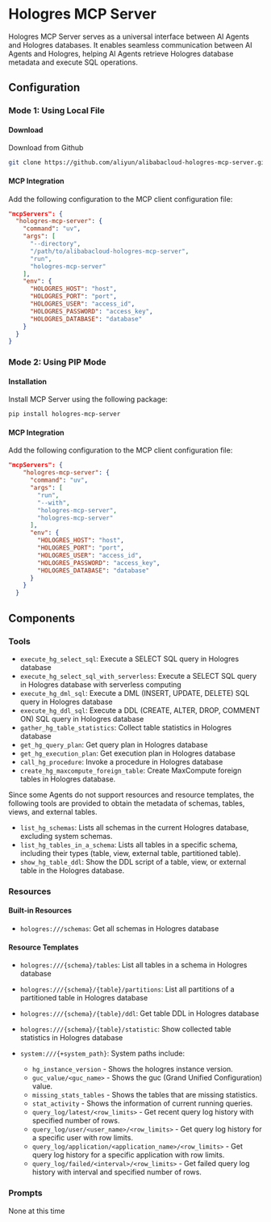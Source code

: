# Hologres MCP Server

Hologres MCP Server serves as a universal interface between AI Agents and Hologres databases. It enables seamless communication between AI Agents and Hologres, helping AI Agents retrieve Hologres database metadata and execute SQL operations.

## Configuration

### Mode 1: Using Local File

#### Download

Download from Github

```bash
git clone https://github.com/aliyun/alibabacloud-hologres-mcp-server.git
```

#### MCP Integration

Add the following configuration to the MCP client configuration file:

```json
"mcpServers": {
  "hologres-mcp-server": {
    "command": "uv",
    "args": [
      "--directory",
      "/path/to/alibabacloud-hologres-mcp-server",
      "run",
      "hologres-mcp-server"
    ],
    "env": {
      "HOLOGRES_HOST": "host",
      "HOLOGRES_PORT": "port",
      "HOLOGRES_USER": "access_id",
      "HOLOGRES_PASSWORD": "access_key",
      "HOLOGRES_DATABASE": "database"
    }
  }
}
```

### Mode 2: Using PIP Mode

#### Installation

Install MCP Server using the following package:

```bash
pip install hologres-mcp-server
```

#### MCP Integration

Add the following configuration to the MCP client configuration file:

```json
"mcpServers": {
    "hologres-mcp-server": {
      "command": "uv",
      "args": [
        "run",
        "--with",
        "hologres-mcp-server",
        "hologres-mcp-server"
      ],
      "env": {
        "HOLOGRES_HOST": "host",
        "HOLOGRES_PORT": "port",
        "HOLOGRES_USER": "access_id",
        "HOLOGRES_PASSWORD": "access_key",
        "HOLOGRES_DATABASE": "database"
      }
    }
  }
```

## Components

### Tools

* `execute_hg_select_sql`: Execute a SELECT SQL query in Hologres database
* `execute_hg_select_sql_with_serverless`: Execute a SELECT SQL query in Hologres database with serverless computing
* `execute_hg_dml_sql`: Execute a DML (INSERT, UPDATE, DELETE) SQL query in Hologres database
* `execute_hg_ddl_sql`: Execute a DDL (CREATE, ALTER, DROP, COMMENT ON) SQL query in Hologres database
* `gather_hg_table_statistics`: Collect table statistics in Hologres database
* `get_hg_query_plan`: Get query plan in Hologres database
* `get_hg_execution_plan`: Get execution plan in Hologres database
* `call_hg_procedure`: Invoke a procedure in Hologres database
* `create_hg_maxcompute_foreign_table`: Create MaxCompute foreign tables in Hologres database.

Since some Agents do not support resources and resource templates, the following tools are provided to obtain the metadata of schemas, tables, views, and external tables.
* `list_hg_schemas`: Lists all schemas in the current Hologres database, excluding system schemas.
* `list_hg_tables_in_a_schema`: Lists all tables in a specific schema, including their types (table, view, external table, partitioned table).
* `show_hg_table_ddl`: Show the DDL script of a table, view, or external table in the Hologres database.

### Resources

#### Built-in Resources

* `hologres:///schemas`: Get all schemas in Hologres database

#### Resource Templates

* `hologres:///{schema}/tables`: List all tables in a schema in Hologres database
* `hologres:///{schema}/{table}/partitions`: List all partitions of a partitioned table in Hologres database
* `hologres:///{schema}/{table}/ddl`: Get table DDL in Hologres database
* `hologres:///{schema}/{table}/statistic`: Show collected table statistics in Hologres database
* `system:///{+system_path}`:
  System paths include:

  * `hg_instance_version` - Shows the hologres instance version.
  * `guc_value/<guc_name>` - Shows the guc (Grand Unified Configuration) value.
  * `missing_stats_tables` - Shows the tables that are missing statistics.
  * `stat_activity` - Shows the information of current running queries.
  * `query_log/latest/<row_limits>` - Get recent query log history with specified number of rows.
  * `query_log/user/<user_name>/<row_limits>` - Get query log history for a specific user with row limits.
  * `query_log/application/<application_name>/<row_limits>` - Get query log history for a specific application with row limits.
  * `query_log/failed/<interval>/<row_limits>` - Get failed query log history with interval and specified number of rows.

### Prompts

None at this time
